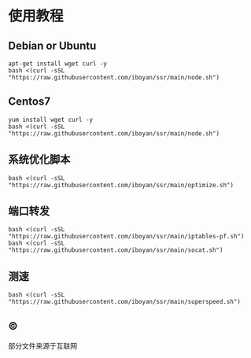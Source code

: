 # 使用教程

## Debian or Ubuntu
```shell
apt-get install wget curl -y
bash <(curl -sSL "https://raw.githubusercontent.com/iboyan/ssr/main/node.sh")
```

## Centos7

```shell
yum install wget curl -y
bash <(curl -sSL "https://raw.githubusercontent.com/iboyan/ssr/main/node.sh")
```

## 系统优化脚本

```shell
bash <(curl -sSL "https://raw.githubusercontent.com/iboyan/ssr/main/optimize.sh")
```

## 端口转发

```shell
bash <(curl -sSL "https://raw.githubusercontent.com/iboyan/ssr/main/iptables-pf.sh")
bash <(curl -sSL "https://raw.githubusercontent.com/iboyan/ssr/main/socat.sh")
```

## 测速
```shell
bash <(curl -sSL "https://raw.githubusercontent.com/iboyan/ssr/main/superspeed.sh")
```
## ©

<span>部分文件来源于互联网</span>
